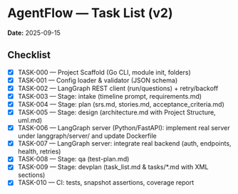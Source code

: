# AgentFlow — Task List (v2)
**Date:** 2025-09-15

## Checklist
- [x] TASK-000 — Project Scaffold (Go CLI, module init, folders)
- [x] TASK-001 — Config loader & validator (JSON schema)
- [x] TASK-002 — LangGraph REST client (run/questions) + retry/backoff
- [x] TASK-003 — Stage: intake (timeline prompt, requirements.md)
- [x] TASK-004 — Stage: plan (srs.md, stories.md, acceptance_criteria.md)
- [x] TASK-005 — Stage: design (architecture.md with Project Structure, uml.md)
- [x] TASK-006 — LangGraph server (Python/FastAPI): implement real server under langgraph/server/ and update Dockerfile
- [x] TASK-007 — LangGraph server: integrate real backend (auth, endpoints, health, retries)
- [x] TASK-008 — Stage: qa (test-plan.md)
- [x] TASK-009 — Stage: devplan (task_list.md & tasks/*.md with XML sections)
- [x] TASK-010 — CI: tests, snapshot assertions, coverage report
